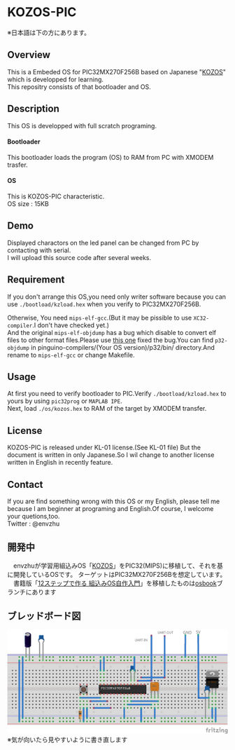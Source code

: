 # KOZOS-PIC
※日本語は下の方にあります。  

## Overview
This is a Embeded OS for PIC32MX270F256B based on Japanese "[KOZOS](http://kozos.jp/kozos/)" which is developped for learning.  
This repositry consists of that bootloader and OS.

## Description
This OS is developped with full scratch programing.

#### Bootloader
This bootloader loads the program (OS) to RAM from PC with XMODEM trasfer.  

#### OS
This is KOZOS-PIC characteristic.  
OS size : 15KB


## Demo
Displayed charactors on the led panel can be changed from PC by contacting with serial.  
I will upload this source code after several weeks.

## Requirement
If you don't arrange this OS,you need only writer software because you can use `./bootload/kzload.hex` when you verify to PIC32MX270F256B.  

Otherwise, You need `mips-elf-gcc`.(But it may be pissible to use `XC32-compiler`.I don't have checked yet.)  
And the original `mips-elf-objdump` has a bug which disable to convert elf files to other format files.Please use [this one](https://github.com/PinguinoIDE/pinguino-compilers) fixed the bug.You can find `p32-objdump` in pinguino-compilers/(Your OS version)/p32/bin/ directory.And rename to `mips-elf-gcc` or change Makefile.

## Usage
At first you need to verify bootloader to PIC.Verify `./bootload/kzload.hex` to yours by using `pic32prog` or `MAPLAB IPE`.  
Next, load `./os/kozos.hex` to RAM of the target by XMODEM transfer.

## License
KOZOS-PIC is released under KL-01 license.(See KL-01 file) But the document is written in only Japanese.So I wil change to another license written in English in recently feature. 

## Contact
If you are find something wrong with this OS or my English, please tell me because I am beginner at programing and English.Of course, I welcome your quetions,too.  
Twitter : @envzhu

## 開発中
　envzhuが学習用組込みOS「[KOZOS](http://kozos.jp/kozos/)」をPIC32(MIPS)に移植して、それを基に開発しているOSです。
ターゲットはPIC32MX270F256Bを想定しています。  
　書籍版「[12ステップで作る 組込みOS自作入門](https://www.amazon.co.jp/gp/product/4877832394/)」を移植したものは[osbook](https://github.com/envzhu/kozos-pic/tree/osbook)ブランチにあります
## ブレッドボード図
![ブレッドボード図](PIC32_kozos_breadbord.png)
※気が向いたら見やすいように書き直します